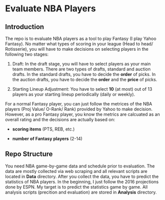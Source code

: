 # Evaluate NBA Players

## Introduction

The repo is to evaluate NBA players as a tool to play Fantasy (I play Yahoo Fantasy). No matter what types of scoring in your league (Head to head/ Rotisserie), you will have to make decisions on selecting players in the following two stages:

1. Draft: In the draft stage, you will have to select players as your main team members. There are two types of drafts, standard and auction drafts. In the standard drafts, you have to decide the **order** of picks. In the auction drafts, you have to decide the **order** and the **price** of picks.    
		 
2. Starting Lineup Adjustment: You have to select **10** (at most) out of 13 players as your starting lineup periodically (daily or weekly).  

For a normal Fantasy player, you can just follow the metrices of the NBA players (Proj Value/ O-Rank/ Rank) provided by Yahoo to make decision. However, as a pro Fantasy player, you know the metrics are calcuated as an overall rating and the decisions are actually based on:

- **scoring items** (PTS, REB, etc.)

- **number of Fantasy players** (2-14)
 

## Repo Structure

You need NBA game-by-game data and schedule prior to evaluation. The data are mostly collected via web scraping and all relevant scripts are located in **Data** directory. After you collect the data, you have to predict the statistics of NBA players. In the beginning, 
I just follow the 2016 projections done by ESPN. My target is to predict the statistics game by game. All analysis scripts (precition and evaluation) are stored in **Analysis** directory.